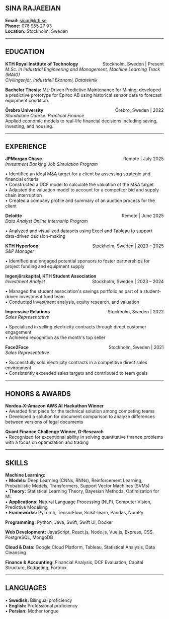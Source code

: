 ## **SINA RAJAEEIAN**
**Email:** sinar@kth.se  
**Phone:** 076 955 27 93  
**Location:** Stockholm, Sweden  

---

## **EDUCATION**

**KTH Royal Institute of Technology** <span style="float:right;">Stockholm, Sweden | Present</span>  
*M.Sc. in Industrial Engineering and Management, Machine Learning Track (MAIG)*  
*Civilingenjör, Industriell Ekonomi, Datateknik*  

**Bachelor Thesis:** ML-Driven Predictive Maintenance for Mining; developed a predictive prototype for Epiroc AB using historical sensor data to forecast equipment condition.  

**Örebro University** <span style="float:right;">Örebro, Sweden | 2022</span>  
*Standalone Course: Practical Finance*  
Applied economic models to real-life financial decisions including saving, investing, and housing.  

---

## **EXPERIENCE**

**JPMorgan Chase** <span style="float:right;">Remote | July 2025</span>  
*Investment Banking Job Simulation Program*  

• Identified an ideal M&A target for a client by assessing strategic and financial criteria  
• Constructed a DCF model to calculate the valuation of the M&A target  
• Adjusted the valuation model to account for a competitor bid and supply chain interruption  
• Created a company profile and summary of an auction process for the client  

**Deloitte** <span style="float:right;">Remote | June 2025</span>  
*Data Analyst Online Internship Program*  

• Analyzed and visualized datasets using Excel and Tableau to support data-driven decision-making  

**KTH Hyperloop** <span style="float:right;">Stockholm, Sweden | 2023 – 2025</span>  
*S&P Manager*  

• Identified and engaged potential sponsors to foster partnerships for project funding and equipment supply  

**Ingenjörskapital, KTH Student Association** <span style="float:right;">Stockholm, Sweden | 2023 – 2024</span>  
*Investment Analyst*  

• Managed the student association's savings portfolio as part of a student-driven investment fund team  
• Conducted investment analysis, equity research, and valuation  

**Impressive Relations** <span style="float:right;">Stockholm, Sweden | 2022</span>  
*Sales Representative*  

• Specialized in selling electricity contracts through direct customer engagement  
• Achieved recognition as the month's top seller  

**Face2Face** <span style="float:right;">Stockholm, Sweden | 2021</span>  
*Sales Representative*  

• Successfully sold electricity contracts in a competitive direct sales environment  
• Consistently exceeded sales targets and contributed to team goals  

---

## **HONORS & AWARDS**

**Nordea-X-Amazon AWS AI Hackathon Winner**  
• Awarded first place for the technical solution among competing teams  
• Developed a solution for document comparison to analyze differences between versions of legal documents  

**Quant Finance Challenge Winner, G-Research**  
• Recognized for exceptional ability in solving quantitative finance problems with a focus on optimization and trading  

---

## **SKILLS**

**Machine Learning:**  
• **Models:** Deep Learning (CNNs, RNNs), Reinforcement Learning, Probabilistic Models, Transformers, Support Vector Machines (SVMs)  
• **Theory:** Statistical Learning Theory, Bayesian Methods, Optimization for ML  
• **Applications:** Natural Language Processing (NLP), Computer Vision, Predictive Modelling  
• **Frameworks:** PyTorch, TensorFlow, Scikit-learn, Pandas, NumPy  

**Programming:** Python, Java, Swift, Swift UI, Docker  

**Web Development:** JavaScript, React.js, Node.js, Vue.js, Express, CSS, PostgreSQL, MongoDB  

**Cloud & Data:** Google Cloud Platform, Tableau, Statistical Analysis, Data Cleansing  

**Finance & Accounting:** Financial Analysis, DCF Evaluation, Capital Structure, Budgeting, Fortnox  

---

## **LANGUAGES**

• **Swedish:** Bilingual proficiency  
• **English:** Professional proficiency  
• **Persian:** Mother tongue  
